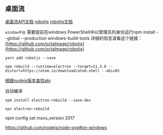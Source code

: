 ## 桌面流


[桌面流API文档](https://www.electronjs.org/docs/api/desktop-capturer)
[robotjs](https://github.com/octalmage/robotjs)
[robotjs文档](https://robotjs.io/docs/)


`window平台` 需要提前在windows  PowerShell中以管理员的身份运行npm install --global --production windows-build-tools
详细的信息请看这个链接：[https://github.com/octalmage/robotjs](https://github.com/octalmage/robotjs)


`yarn add robotjs --save`

```shell
npm rebuild --runtime=electron --target=11.3.0 --disturl=https://atom.io/download/atom-shell --abi=83 
```
[根据nodejs版本查找abi](https://github.com/mapbox/node-pre-gyp/blob/master/lib/util/abi_crosswalk.json)

自动编译

```shell
npm install electron-rebuild --save-dev

npx electron-rebuild
```
npm config set msvs_version 2017

https://github.com/nodejs/node-gyp#on-windows
